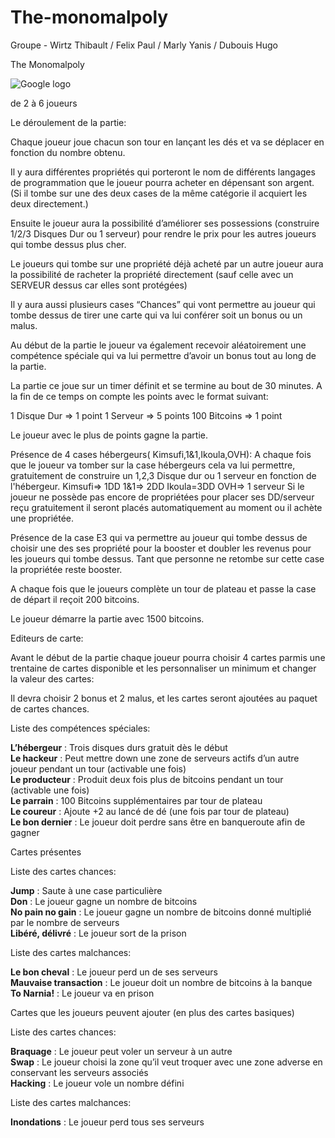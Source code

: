 ﻿# The-monomalpoly
Groupe - Wirtz Thibault / Felix Paul / Marly Yanis / Dubouis Hugo

The Monomalpoly

![Google logo](https://github.com/CIASIE-2018/The-monomalpoly/tree/regles/image/plateau.jpeg "google logo")

de 2 à 6 joueurs

Le déroulement de la partie:

Chaque joueur joue chacun son tour en lançant les dés et va se déplacer en fonction du nombre obtenu. 

Il y aura différentes propriétés qui porteront le nom de différents langages de programmation que le joueur pourra acheter en dépensant son argent. (Si il tombe sur une des deux cases de la même catégorie il acquiert les deux directement.)

Ensuite le joueur aura la possibilité d’améliorer ses possessions (construire 1/2/3 Disques Dur ou 1 serveur) pour rendre le prix pour les autres joueurs qui tombe dessus plus cher.

Le joueurs qui tombe sur une propriété déjà acheté par un autre joueur aura la possibilité de racheter la propriété directement (sauf celle avec un SERVEUR dessus car elles sont protégées)

Il y aura aussi plusieurs cases “Chances” qui vont permettre au joueur qui tombe dessus de tirer une carte qui va lui conférer soit un bonus ou un malus.

Au début de la partie le joueur va également recevoir aléatoirement une compétence spéciale qui va lui permettre d’avoir un bonus tout au long de la partie.

La partie ce joue sur un timer définit et se termine au bout de 30 minutes. A la fin de ce temps on compte les points avec le format suivant:

1 Disque Dur => 1 point
1 Serveur => 5 points
100 Bitcoins => 1 point

Le joueur avec le plus de points gagne la partie.

Présence de 4 cases hébergeurs( Kimsufi,1&1,Ikoula,OVH): A chaque fois que le joueur va tomber sur la case hébergeurs cela va lui permettre, gratuitement de construire un 1,2,3 Disque dur ou 1 serveur en fonction de l'hébergeur.
Kimsufi=> 1DD
1&1=> 2DD
Ikoula=3DD
OVH=> 1 serveur
Si le joueur ne possède pas encore de propriétées pour placer ses DD/serveur reçu gratuitement il seront placés automatiquement au moment ou il achète une propriétée.

Présence de la case E3 qui va permettre au joueur qui tombe dessus de choisir une des ses propriété pour la booster et doubler les revenus pour les joueurs qui tombe dessus.
Tant que personne ne retombe sur cette case la propriétée reste booster.

A chaque fois que le joueurs complète un tour de plateau et passe la case de départ il reçoit 200 bitcoins.

Le joueur démarre la partie avec 1500 bitcoins.


Editeurs de carte:

Avant le début de la partie chaque joueur pourra choisir 4 cartes parmis une trentaine de cartes disponible et les personnaliser un minimum et changer la valeur des cartes:

Il devra choisir 2 bonus et 2 malus, et les cartes seront ajoutées au paquet de cartes chances.


Liste des compétences spéciales:

<b>L’hébergeur</b> : Trois disques durs gratuit dès le début<br>
<b>Le hackeur</b> : Peut mettre down une zone de serveurs actifs d’un autre joueur pendant un tour (activable une fois)<br>
<b>Le producteur</b> : Produit deux fois plus de bitcoins pendant un tour (activable une fois)<br>
<b>Le parrain</b> : 100 Bitcoins supplémentaires par tour de plateau<br>
<b>Le coureur</b> : Ajoute +2 au lancé de dé (une fois par tour de plateau)<br>
<b>Le bon dernier</b> : Le joueur doit perdre sans être en banqueroute afin de gagner<br>



Cartes présentes


Liste des cartes chances:

<b>Jump</b> : Saute à une case particulière<br>
<b>Don</b> : Le joueur gagne un nombre de bitcoins<br>
<b>No pain no gain</b> : Le joueur gagne un nombre de bitcoins donné multiplié par le nombre de serveurs<br>
<b>Libéré, délivré</b> : Le joueur sort de la prison<br>

Liste des cartes malchances:

<b>Le bon cheval</b> : Le joueur perd un de ses serveurs<br>
<b>Mauvaise transaction</b> : Le joueur doit un nombre de bitcoins à la banque<br>
<b>To Narnia!</b> : Le joueur va en prison<br>



Cartes que les joueurs peuvent ajouter (en plus des cartes basiques)


Liste des cartes chances:

<b>Braquage</b> : Le joueur peut voler un serveur à un autre<br>
<b>Swap</b> : Le joueur choisi la zone qu’il veut troquer avec une zone adverse en conservant les serveurs associés<br>
<b>Hacking</b> : Le joueur vole un nombre défini<br>

Liste des cartes malchances:

<b>Inondations</b> : Le joueur perd tous ses serveurs<br>

